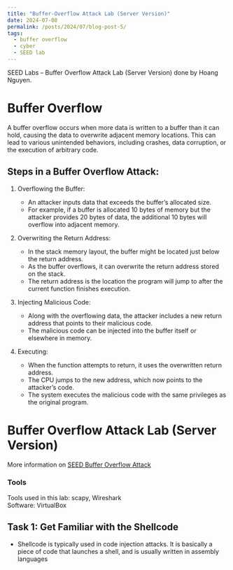 ```yaml
---
title: "Buffer-Overflow Attack Lab (Server Version)"
date: 2024-07-08
permalink: /posts/2024/07/blog-post-5/
tags:
  - buffer overflow
  - cyber
  - SEED lab
---
```


SEED Labs – Buffer Overflow Attack Lab (Server Version) done by Hoang Nguyen.

# Buffer Overflow

A buffer overflow occurs when more data is written to a buffer than it can hold, causing the data to overwrite adjacent memory locations. This can lead to various unintended behaviors, including crashes, data corruption, or the execution of arbitrary code.

## Steps in a Buffer Overflow Attack:

1. Overflowing the Buffer:

   - An attacker inputs data that exceeds the buffer’s allocated size.
   - For example, if a buffer is allocated 10 bytes of memory but the attacker provides 20 bytes of data, the additional 10 bytes will overflow into adjacent memory.

2. Overwriting the Return Address:

   - In the stack memory layout, the buffer might be located just below the return address.
   - As the buffer overflows, it can overwrite the return address stored on the stack.
   - The return address is the location the program will jump to after the current function finishes execution.

3. Injecting Malicious Code:

   - Along with the overflowing data, the attacker includes a new return address that points to their malicious code.
   - The malicious code can be injected into the buffer itself or elsewhere in memory.

4. Executing:

   - When the function attempts to return, it uses the overwritten return address.
   - The CPU jumps to the new address, which now points to the attacker’s code.
   - The system executes the malicious code with the same privileges as the original program.

# Buffer Overflow Attack Lab (Server Version)

More information on [SEED Buffer Overflow Attack](https://seedsecuritylabs.org/Labs_20.04/Software/Buffer_Overflow_Server/)

### Tools

Tools used in this lab: scapy, Wireshark <br>
Software: VirtualBox

## Task 1: Get Familiar with the Shellcode

- Shellcode is typically used in code injection attacks. It is basically a piece of code that launches a shell, and is usually written in assembly languages
